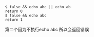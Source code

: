 ```
$ false && echo abc || echo ab
return 0
$ false && echo abc
return 1
```

第二个因为不执行echo abc 所以会返回错误

